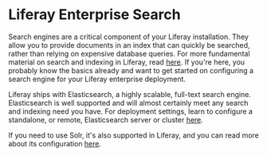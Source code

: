 # Liferay Enterprise Search

Search engines are a critical component of your Liferay installation. They allow
you to provide documents in an index that can quickly be searched, rather than
relying on expensive database queries. For more fundamental material on search
and indexing in Liferay, read
[here](/develop/tutorials/-/knowledge_base/7-0/introduction-to-liferay-search).
If you're here, you probably know the basics already and want to get started on
configuring a search engine for your Liferay enterprise deployment. 

Liferay ships with Elasticsearch, a highly scalable, full-text search engine.
Elasticsearch is well supported and will almost certainly meet any search and
indexing need you have. For deployment settings, learn to configure a
standalone, or remote, Elasticsearch server or cluster
[here](/discover/deployment/-/knowledge_base/7-0/configuring-elasticsearch-for-liferay-0).

If you need to use Solr, it's also supported in Liferay, and you can read more
about its configuration [here](/discover/deployment/-/knowledge_base/7-0/using-solr).
